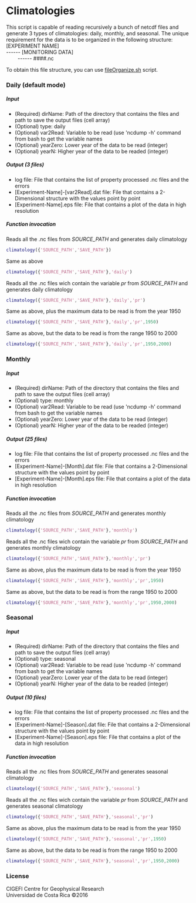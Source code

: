 # Climatologies
This script is capable of reading recursively a bunch of netcdf files and generate 3 types of climatologies: daily, monthly, and seasonal.
The unique requirement for the data is to be organized in the following structure:<br/>
[EXPERIMENT NAME]<br/>
------ [MONITORING DATA]<br/>
&nbsp;&nbsp;&nbsp;&nbsp;&nbsp;&nbsp;&nbsp;&nbsp;------ ####.nc<br />

To obtain this file structure, you can use [fileOrganize.sh](https://github.com/cigefi/fileManager/) script.

### Daily (default mode)
##### Input
- (Required) dirName: Path of the directory that contains the files and path to save the output files (cell array)
- (Optional) type: daily
- (Optional) var2Read: Variable to be read (use 'ncdump -h' command from bash to get the variable names
- (Optional) yearZero: Lower year of the data to be read (integer)
- (Optional) yearN: Higher year of the data to be readed (integer)

##### Output (3 files)
- log file: File that contains the list of property processed .nc files and the errors
- [Experiment-Name]-[var2Read].dat file: File that contains a 2-Dimensional structure with the values point by point
- [Experiment-Name].eps file: File that contains a plot of the data in high resolution

##### Function invocation
Reads all the .nc files from _SOURCE_PATH_ and generates daily climatology
```matlab
climatology({'SOURCE_PATH','SAVE_PATH'})
```
Same as above
```matlab
climatology({'SOURCE_PATH','SAVE_PATH'},'daily')
```
Reads all the .nc files wich contain the variable _pr_ from _SOURCE_PATH_ and generates daily climatology
```matlab
climatology({'SOURCE_PATH','SAVE_PATH'},'daily','pr')
```
Same as above, plus the maximum data to be read is from the year 1950
```matlab
climatology({'SOURCE_PATH','SAVE_PATH'},'daily','pr',1950)
```
Same as above, but the data to be read is from the range 1950 to 2000
```matlab
climatology({'SOURCE_PATH','SAVE_PATH'},'daily','pr',1950,2000)
```

### Monthly
##### Input
- (Required) dirName: Path of the directory that contains the files and path to save the output files (cell array)
- (Optional) type: monthly
- (Optional) var2Read: Variable to be read (use 'ncdump -h' command from bash to get the variable names
- (Optional) yearZero: Lower year of the data to be read (integer)
- (Optional) yearN: Higher year of the data to be readed (integer)

##### Output (25 files)
- log file: File that contains the list of property processed .nc files and the errors
- [Experiment-Name]-[Month].dat file: File that contains a 2-Dimensional structure with the values point by point
- [Experiment-Name]-[Month].eps file: File that contains a plot of the data in high resolution

##### Function invocation
Reads all the .nc files from _SOURCE_PATH_ and generates monthly climatology
```matlab
climatology({'SOURCE_PATH','SAVE_PATH'},'monthly')
```
Reads all the .nc files wich contain the variable _pr_ from _SOURCE_PATH_ and generates monthly climatology
```matlab
climatology({'SOURCE_PATH','SAVE_PATH'},'monthly','pr')
```
Same as above, plus the maximum data to be read is from the year 1950
```matlab
climatology({'SOURCE_PATH','SAVE_PATH'},'monthly','pr',1950)
```
Same as above, but the data to be read is from the range 1950 to 2000
```matlab
climatology({'SOURCE_PATH','SAVE_PATH'},'monthly','pr',1950,2000)
```

### Seasonal
##### Input
- (Required) dirName: Path of the directory that contains the files and path to save the output files (cell array)
- (Optional) type: seasonal
- (Optional) var2Read: Variable to be read (use 'ncdump -h' command from bash to get the variable names
- (Optional) yearZero: Lower year of the data to be read (integer)
- (Optional) yearN: Higher year of the data to be readed (integer)

##### Output (10 files)
- log file: File that contains the list of property processed .nc files and the errors
- [Experiment-Name]-[Season].dat file: File that contains a 2-Dimensional structure with the values point by point
- [Experiment-Name]-[Season].eps file: File that contains a plot of the data in high resolution

##### Function invocation
Reads all the .nc files from _SOURCE_PATH_ and generates seasonal climatology
```matlab
climatology({'SOURCE_PATH','SAVE_PATH'},'seasonal')
```
Reads all the .nc files wich contain the variable _pr_ from _SOURCE_PATH_ and generates seasonal climatology
```matlab
climatology({'SOURCE_PATH','SAVE_PATH'},'seasonal','pr')
```
Same as above, plus the maximum data to be read is from the year 1950
```matlab
climatology({'SOURCE_PATH','SAVE_PATH'},'seasonal','pr',1950)
```
Same as above, but the data to be read is from the range 1950 to 2000
```matlab
climatology({'SOURCE_PATH','SAVE_PATH'},'seasonal','pr',1950,2000)
```

### License
CIGEFI Centre for Geophysical Research<br/>
Universidad de Costa Rica &copy;2016
